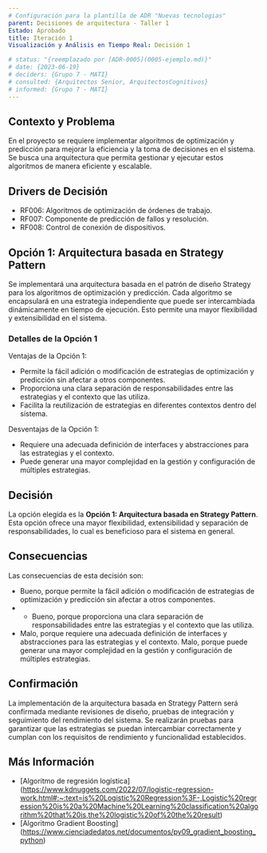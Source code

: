 ```yaml
---
# Configuración para la plantilla de ADR "Nuevas tecnologias"
parent: Decisiones de arquitectura - Taller 1
Estado: Aprobado
title: Iteración 1
Visualización y Análisis en Tiempo Real: Decisión 1

# status: "{reemplazado por [ADR-0005](0005-ejemplo.md)}"
# date: {2023-06-19}
# deciders: {Grupo 7 - MATI}
# consulted: {Arquitectos Senior, ArquitectosCognitivos}
# informed: {Grupo 7 - MATI}
---
```

## Contexto y Problema

En el proyecto se requiere implementar algoritmos de optimización y predicción para mejorar la eficiencia y la toma de decisiones en el sistema. Se busca una arquitectura que permita gestionar y ejecutar estos algoritmos de manera eficiente y escalable.

## Drivers de Decisión

* RF006: Algoritmos de optimización de órdenes de trabajo.
* RF007: Componente de predicción de fallos y resolución.
* RF008: Control de conexión de dispositivos.

## Opción 1: Arquitectura basada en Strategy Pattern

Se implementará una arquitectura basada en el patrón de diseño Strategy para los algoritmos de optimización y predicción. Cada algoritmo se encapsulará en una estrategia independiente que puede ser intercambiada dinámicamente en tiempo de ejecución. Esto permite una mayor flexibilidad y extensibilidad en el sistema.

### Detalles de la Opción 1

Ventajas de la Opción 1:

* Permite la fácil adición o modificación de estrategias de optimización y predicción sin afectar a otros componentes.
* Proporciona una clara separación de responsabilidades entre las estrategias y el contexto que las utiliza.
* Facilita la reutilización de estrategias en diferentes contextos dentro del sistema.

Desventajas de la Opción 1:

* Requiere una adecuada definición de interfaces y abstracciones para las estrategias y el contexto.
* Puede generar una mayor complejidad en la gestión y configuración de múltiples estrategias.

## Decisión

La opción elegida es la **Opción 1: Arquitectura basada en Strategy Pattern**. Esta opción ofrece una mayor flexibilidad, extensibilidad y separación de responsabilidades, lo cual es beneficioso para el sistema en general.

## Consecuencias

Las consecuencias de esta decisión son:

* Bueno, porque permite la fácil adición o modificación de estrategias de optimización y predicción sin afectar a otros componentes.
* * Bueno, porque proporciona una clara separación de responsabilidades entre las estrategias y el contexto que las utiliza.
* Malo, porque requiere una adecuada definición de interfaces y abstracciones para las estrategias y el contexto.
Malo, porque puede generar una mayor complejidad en la gestión y configuración de múltiples estrategias.
## Confirmación

La implementación de la arquitectura basada en Strategy Pattern será confirmada mediante revisiones de diseño, pruebas de integración y seguimiento del rendimiento del sistema. Se realizarán pruebas para garantizar que las estrategias se puedan intercambiar correctamente y cumplan con los requisitos de rendimiento y funcionalidad establecidos.


## Más Información

- [Algoritmo de regresión logística] (https://www.kdnuggets.com/2022/07/logistic-regression-work.html#:~:text=is%20Logistic%20Regression%3F-,Logistic%20regression%20is%20a%20Machine%20Learning%20classification%20algorithm%20that%20is,the%20logistic%20of%20the%20result)
- [Algoritmo Gradient Boosting] (https://www.cienciadedatos.net/documentos/py09_gradient_boosting_python)



